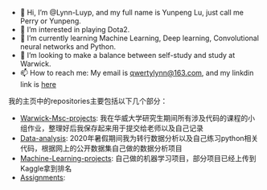 - 👋 Hi, I’m @Lynn-Luyp, and my full name is Yunpeng Lu, just call me Perry or Yunpeng. 
- 👀 I’m interested in playing Dota2.
- 🌱 I’m currently learning Machine Learning, Deep learning, Convolutional neural networks and Python.
- 💞️ I’m looking to make a balance between self-study and study at Warwick.
- 📫 How to reach me: My email is qwertylynn@163.com, and my linkdin link is [here](https://www.linkedin.com/in/yunpeng-lu-660350222/)

我的主页中的repositories主要包括以下几个部分：
- [Warwick-Msc-projects](https://github.com/Lynn-Luyp/Warwick-Msc-projects): 我在华威大学研究生期间所有涉及代码的课程的小组作业，整理好后我保存起来用于提交给老师以及自己记录
- [Data-analysis](https://github.com/Lynn-Luyp/Data-analysis): 2020年暑假期间我为转行数据分析以及自己练习python相关代码，根据网上的公开数据集自己做的数据分析项目
- [Machine-Learning-projects](https://github.com/Lynn-Luyp/Machine-Learning-projects): 自己做的机器学习项目，部分项目已经上传到Kaggle拿到排名
- [Assignments](https://github.com/Lynn-Luyp/Assignments): 





<!---
Lynn-Luyp/Lynn-Luyp is a ✨ special ✨ repository because its `README.md` (this file) appears on your GitHub profile.
You can click the Preview link to take a look at your changes.
--->
